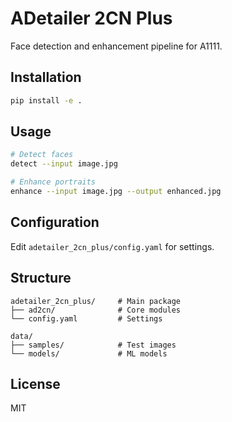 # ADetailer 2CN Plus

Face detection and enhancement pipeline for A1111.

## Installation

```bash
pip install -e .
```

## Usage

```bash
# Detect faces
detect --input image.jpg

# Enhance portraits  
enhance --input image.jpg --output enhanced.jpg
```

## Configuration

Edit `adetailer_2cn_plus/config.yaml` for settings.

## Structure

```
adetailer_2cn_plus/     # Main package
├── ad2cn/              # Core modules
└── config.yaml         # Settings

data/
├── samples/            # Test images
└── models/             # ML models
```

## License

MIT